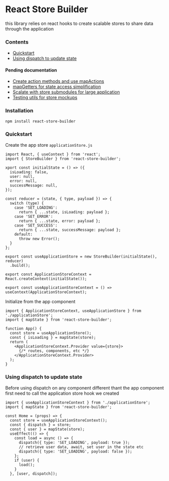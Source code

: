 # React Store Builder
this library relies on react hooks to create scalable stores to share data through the application

### Contents
- [Quickstart](#quickstart)
- [Using dispatch to update state](#using-dispatch-to-update-state)

#### Pending documentation
- [Create action methods and use mapActions](#)
- [mapGetters for state access simplification](#)
- [Scalate with store submodules for large application](#)
- [Testing utils for store mockups](#)

### Installation
`npm install react-store-builder`

### Quickstart
Create the app store `applicationStore.js`

```
import React, { useContext } from 'react';
import { StoreBuilder } from 'react-store-builder';

xport const initialState = () => ({
  isLoading: false,
  user: null,
  error: null,
  successMessage: null,
});

const reducer = (state, { type, payload }) => {
  switch (type) {
    case 'SET_LOADING':
      return { ...state, isLoading: payload };
    case 'SET_ERROR':
      return { ...state, error: payload };
    case 'SET_SUCCESS':
      return { ...state, successMessage: payload };
    default:
      throw new Error();
  }
};

export const useApplicationStore = new StoreBuilder(initialState(), reducer)
  .build();

export const ApplicationStoreContext = React.createContext(initialState());

export const useApplicationStoreContext = () => useContext(ApplicationStoreContext);
```

Initialize from the app component

```
import { ApplicationStoreContext, useApplicationStore } from './applicationStore';
import { mapState } from 'react-store-builder';

function App() {
  const store = useApplicationStore();
  const { isLoading } = mapState(store);
  return (
    <ApplicationStoreContext.Provider value={store}>
      {/* routes, components, etc */}
    </ApplicationStoreContext.Provider>
  );
}
```

### Using dispatch to update state
Before using dispatch on any component different thant the app component first need to call the application store hook we created

```
import { useApplicationStoreContext } from './applicationStore';
import { mapState } from 'react-store-builder';

const Home = (props) => {
  const store = useApplicationStoreContext();
  const { dispatch } = store;
  const { user } = mapState(store);
  useEffect(() => {
    const load = async () => {
      dispatch({ type: 'SET_LOADING', payload: true });
      // retrieve user data, await, set user in the state etc
      dispatch({ type: 'SET_LOADING', payload: false });
    };
    if (user) {
      load();
    }
  }, [user, dispatch]);
```
